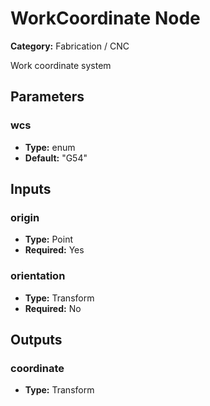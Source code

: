 
# WorkCoordinate Node

**Category:** Fabrication / CNC

Work coordinate system

## Parameters


### wcs
- **Type:** enum
- **Default:** "G54"





## Inputs


### origin
- **Type:** Point
- **Required:** Yes



### orientation
- **Type:** Transform
- **Required:** No



## Outputs


### coordinate
- **Type:** Transform




